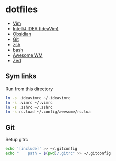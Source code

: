 # dotfiles

- [Vim](.vimrc)
- [IntelliJ IDEA (IdeaVim)](.ideavimrc)
- [Obsidian](.obsidian.vimrc)
- [Git](.gitrc)
- [zsh](.zshrc)
- [bash](.bashrc)
- [Awesome WM](rc.lua)
- [Zed](zed)

## Sym links

Run from this directory

```bash
ln -s .ideavimrc ~/.ideavimrc
ln -s .vimrc ~/.vimrc
ln -s .zshrc ~/.zshrc
ln -s rc.luad ~/.config/awesome/rc.lua
```

## Git

Setup gitrc

```bash
echo '[include]' >> ~/.gitconfig
echo "    path = $(pwd)/.gitrc" >> ~/.gitconfig
```
